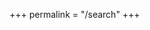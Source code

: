 +++
permalink = "/search"
+++

<div class="mt-6" id="search"></div>

<link rel="stylesheet" href="/pagefind/pagefind-ui.css" />
<script src="/pagefind/pagefind-ui.js"></script>
<script>
window.addEventListener('DOMContentLoaded', () => {
  new PagefindUI({ element: '#search', showSubResults: true });
});
</script>
